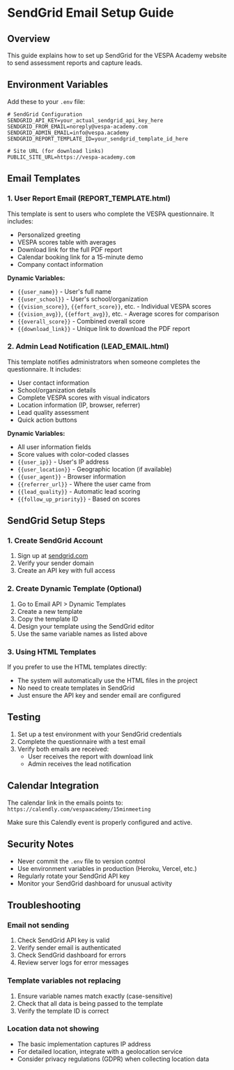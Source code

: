 # SendGrid Email Setup Guide

## Overview
This guide explains how to set up SendGrid for the VESPA Academy website to send assessment reports and capture leads.

## Environment Variables

Add these to your `.env` file:

```env
# SendGrid Configuration
SENDGRID_API_KEY=your_actual_sendgrid_api_key_here
SENDGRID_FROM_EMAIL=noreply@vespa-academy.com
SENDGRID_ADMIN_EMAIL=info@vespa.academy
SENDGRID_REPORT_TEMPLATE_ID=your_sendgrid_template_id_here

# Site URL (for download links)
PUBLIC_SITE_URL=https://vespa-academy.com
```

## Email Templates

### 1. User Report Email (REPORT_TEMPLATE.html)

This template is sent to users who complete the VESPA questionnaire. It includes:

- Personalized greeting
- VESPA scores table with averages
- Download link for the full PDF report
- Calendar booking link for a 15-minute demo
- Company contact information

**Dynamic Variables:**
- `{{user_name}}` - User's full name
- `{{user_school}}` - User's school/organization
- `{{vision_score}}`, `{{effort_score}}`, etc. - Individual VESPA scores
- `{{vision_avg}}`, `{{effort_avg}}`, etc. - Average scores for comparison
- `{{overall_score}}` - Combined overall score
- `{{download_link}}` - Unique link to download the PDF report

### 2. Admin Lead Notification (LEAD_EMAIL.html)

This template notifies administrators when someone completes the questionnaire. It includes:

- User contact information
- School/organization details
- Complete VESPA scores with visual indicators
- Location information (IP, browser, referrer)
- Lead quality assessment
- Quick action buttons

**Dynamic Variables:**
- All user information fields
- Score values with color-coded classes
- `{{user_ip}}` - User's IP address
- `{{user_location}}` - Geographic location (if available)
- `{{user_agent}}` - Browser information
- `{{referrer_url}}` - Where the user came from
- `{{lead_quality}}` - Automatic lead scoring
- `{{follow_up_priority}}` - Based on scores

## SendGrid Setup Steps

### 1. Create SendGrid Account
1. Sign up at [sendgrid.com](https://sendgrid.com)
2. Verify your sender domain
3. Create an API key with full access

### 2. Create Dynamic Template (Optional)
1. Go to Email API > Dynamic Templates
2. Create a new template
3. Copy the template ID
4. Design your template using the SendGrid editor
5. Use the same variable names as listed above

### 3. Using HTML Templates
If you prefer to use the HTML templates directly:
- The system will automatically use the HTML files in the project
- No need to create templates in SendGrid
- Just ensure the API key and sender email are configured

## Testing

1. Set up a test environment with your SendGrid credentials
2. Complete the questionnaire with a test email
3. Verify both emails are received:
   - User receives the report with download link
   - Admin receives the lead notification

## Calendar Integration

The calendar link in the emails points to:
`https://calendly.com/vespaacademy/15minmeeting`

Make sure this Calendly event is properly configured and active.

## Security Notes

- Never commit the `.env` file to version control
- Use environment variables in production (Heroku, Vercel, etc.)
- Regularly rotate your SendGrid API key
- Monitor your SendGrid dashboard for unusual activity

## Troubleshooting

### Email not sending
1. Check SendGrid API key is valid
2. Verify sender email is authenticated
3. Check SendGrid dashboard for errors
4. Review server logs for error messages

### Template variables not replacing
1. Ensure variable names match exactly (case-sensitive)
2. Check that all data is being passed to the template
3. Verify the template ID is correct

### Location data not showing
- The basic implementation captures IP address
- For detailed location, integrate with a geolocation service
- Consider privacy regulations (GDPR) when collecting location data 
